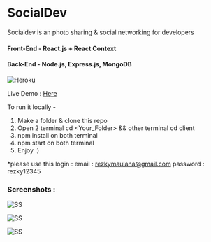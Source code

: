 # SocialDev

Socialdev is an photo sharing & social networking for developers

#### Front-End - React.js + React Context
#### Back-End - Node.js, Express.js, MongoDB

![Heroku](http://heroku-badge.herokuapp.com/?app=heroku-badge&root=projects.html)

Live Demo : [Here](https://socialdev15.herokuapp.com)

To run it locally -

1. Make a folder & clone this repo
2. Open 2 terminal cd <Your_Folder> && other terminal cd client
3. npm install on both terminal
4. npm start on both terminal
5. Enjoy :)

*please use this login :
email : rezkymaulana@gmail.com
password : rezky12345

### Screenshots :


![SS](https://i.ibb.co/f18kLYH/sign-in-page.png")

![SS](https://i.ibb.co/zGSDw3p/Screenshot-2020-08-04-Social-Dev-1.png")

![SS](https://i.ibb.co/0mGQcWg/Screenshot-2020-08-04-Social-Dev-2.png")
